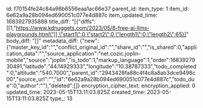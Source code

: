 id: f70154fe24c84a98b6556eaa1ac66e37
parent_id: 
item_type: 1
item_id: 6e62a9a28b094ed690051c077e4d887c
item_updated_time: 1683927935888
title_diff: "[{\"diffs\":[[1,\"https://www.kdnuggets.com/2023/05/8-free-ai-llms-playgrounds.html\"]],\"start1\":0,\"start2\":0,\"length1\":0,\"length2\":65}]"
body_diff: "[]"
metadata_diff: {"new":{"master_key_id":"","conflict_original_id":"","share_id":"","is_shared":0,"application_data":"","source_application":"net.cozic.joplin-mobile","source":"joplin","is_todo":1,"markup_language":1,"order":1683927930491,"latitude":"44.14929333","longitude":"10.38787333","todo_completed":0,"altitude":"540.7000","parent_id":"2943428fa88c4f4c8a8ab3dce9498c00","source_url":"","id":"6e62a9a28b094ed690051c077e4d887c","todo_due":0,"author":""},"deleted":[]}
encryption_cipher_text: 
encryption_applied: 0
updated_time: 2023-05-15T13:11:03.825Z
created_time: 2023-05-15T13:11:03.825Z
type_: 13
